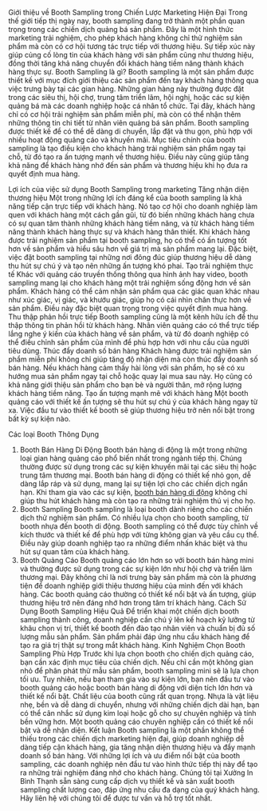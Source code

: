 Giới thiệu về Booth Sampling trong Chiến Lược Marketing Hiện Đại
Trong thế giới tiếp thị ngày nay, booth sampling đang trở thành một phần quan trọng trong các chiến dịch quảng bá sản phẩm. Đây là một hình thức marketing trải nghiệm, cho phép khách hàng không chỉ thử nghiệm sản phẩm mà còn có cơ hội tương tác trực tiếp với thương hiệu. Sự tiếp xúc này giúp củng cố lòng tin của khách hàng với sản phẩm cũng như thương hiệu, đồng thời tăng khả năng chuyển đổi khách hàng tiềm năng thành khách hàng thực sự.
Booth Sampling là gì?
Booth sampling là một sản phẩm được thiết kế với mục đích giới thiệu các sản phẩm đến tay khách hàng thông qua việc trưng bày tại các gian hàng. Những gian hàng này thường được đặt trong các siêu thị, hội chợ, trung tâm triển lãm, hội nghị, hoặc các sự kiện quảng bá mà các doanh nghiệp hoặc cá nhân tổ chức. Tại đây, khách hàng chỉ có cơ hội trải nghiệm sản phẩm miễn phí, mà còn có thể nhận thêm những thông tin chi tiết từ nhân viên quảng bá sản phẩm.
Booth sampling được thiết kế để có thể dễ dàng di chuyển, lắp đặt và thu gọn, phù hợp với nhiều hoạt động quảng cáo và khuyến mãi. Mục tiêu chính của booth sampling là tạo điều kiện cho khách hàng trải nghiệm sản phẩm ngay tại chỗ, từ đó tạo ra ấn tượng mạnh về thương hiệu. Điều này cũng giúp tăng khả năng để khách hàng nhớ đến sản phẩm và thương hiệu khi họ đưa ra quyết định mua hàng.

Lợi ích của việc sử dụng Booth Sampling trong marketing
Tăng nhận diện thương hiệu
Một trong những lợi ích đáng kể của booth sampling là khả năng tiếp cận trực tiếp với khách hàng. Nó tạo cơ hội cho doanh nghiệp làm quen với khách hàng một cách gần gũi, từ đó biến những khách hàng chưa có sự quan tâm thành những khách hàng tiềm năng, và từ khách hàng tiềm năng thành khách hàng thực sự và khách hàng thân thiết.
Khi khách hàng được trải nghiệm sản phẩm tại booth sampling, họ có thể có ấn tượng tốt hơn về sản phẩm và hiểu sâu hơn về giá trị mà sản phẩm mang lại. Đặc biệt, việc đặt booth sampling tại những nơi đông đúc giúp thương hiệu dễ dàng thu hút sự chú ý và tạo nên những ấn tượng khó phai.
Tạo trải nghiệm thực tế
Khác với quảng cáo truyền thống thông qua hình ảnh hay video, booth sampling mang lại cho khách hàng một trải nghiệm sống động hơn về sản phẩm. Khách hàng có thể cảm nhận sản phẩm qua các giác quan khác nhau như xúc giác, vị giác, và khướu giác, giúp họ có cái nhìn chân thực hơn về sản phẩm. Điều này đặc biệt quan trọng trong việc quyết định mua hàng.
Thu thập phản hồi trực tiếp
Booth sampling cũng là một kênh hữu ích để thu thập thông tin phản hồi từ khách hàng. Nhân viên quảng cáo có thể trực tiếp lắng nghe ý kiến của khách hàng về sản phẩm, và từ đó doanh nghiệp có thể điều chỉnh sản phẩm của mình để phù hợp hơn với nhu cầu của người tiêu dùng.
Thúc đẩy doanh số bán hàng
Khách hàng được trải nghiệm sản phẩm miễn phí không chỉ giúp tăng độ nhận diện mà còn thúc đẩy doanh số bán hàng. Nếu khách hàng cảm thấy hài lòng với sản phẩm, họ sẽ có xu hướng mua sản phẩm ngay tại chỗ hoặc quay lại mua sau này. Họ cũng có khả năng giới thiệu sản phẩm cho bạn bè và người thân, mở rộng lượng khách hàng tiềm năng.
Tạo ấn tượng mạnh mẽ với khách hàng
Một booth quảng cáo với thiết kế ấn tượng sẽ thu hút sự chú ý của khách hàng ngay từ xa. Việc đầu tư vào thiết kế booth sẽ giúp thương hiệu trở nên nổi bật trong bất kỳ sự kiện nào.

Các loại Booth Thông Dụng
1. Booth Bán Hàng Di Động
Booth bán hàng di động là một trong những loại gian hàng quảng cáo phổ biến nhất trong ngành tiếp thị. Chúng thường được sử dụng trong các sự kiện khuyến mãi tại các siêu thị hoặc trung tâm thương mại. Booth bán hàng di động có thiết kế nhỏ gọn, dễ dàng lắp ráp và sử dụng, mang lại sự tiện lợi cho các chiến dịch ngắn hạn. Khi tham gia vào các sự kiện, [booth bán hàng di động](https://instandeebinhthanh.com/booth-sampling/) không chỉ giúp thu hút khách hàng mà còn tạo ra những trải nghiệm thú vị cho họ.
2. Booth Sampling
Booth sampling là loại booth dành riêng cho các chiến dịch thử nghiệm sản phẩm. Có nhiều lựa chọn cho booth sampling, từ booth nhựa đến booth di động. Booth sampling có thể được tùy chỉnh về kích thước và thiết kế để phù hợp với từng không gian và yêu cầu cụ thể. Điều này giúp doanh nghiệp tạo ra những điểm nhấn khác biệt và thu hút sự quan tâm của khách hàng.
3. Booth Quảng Cáo
Booth quảng cáo lớn hơn so với booth bán hàng mini và thường được sử dụng trong các sự kiện lớn như hội chợ và triển lãm thương mại. Đây không chỉ là nơi trưng bày sản phẩm mà còn là phương tiện để doanh nghiệp giới thiệu thương hiệu của mình đến với khách hàng. Các booth quảng cáo thường có thiết kế nổi bật và ấn tượng, giúp thương hiệu trở nên đáng nhớ hơn trong tâm trí khách hàng.
Cách Sử Dụng Booth Sampling Hiệu Quả
Để triển khai một chiến dịch booth sampling thành công, doanh nghiệp cần chú ý lên kế hoạch kỹ lưỡng từ khâu chọn vị trí, thiết kế booth đến đào tạo nhân viên và chuẩn bị đủ số lượng mẫu sản phẩm. Sản phẩm phải đáp ứng nhu cầu khách hàng để tạo ra giá trị thật sự trong mắt khách hàng.
Kinh Nghiệm Chọn Booth Sampling Phù Hợp
Trước khi lựa chọn booth cho chiến dịch quảng cáo, bạn cần xác định mục tiêu của chiến dịch. Nếu chỉ cần một không gian nhỏ để phân phát thử mẫu sản phẩm, booth sampling mini sẽ là lựa chọn tối ưu. Tuy nhiên, nếu bạn tham gia vào sự kiện lớn, bạn nên đầu tư vào booth quảng cáo hoặc booth bán hàng di động với diện tích lớn hơn và thiết kế nổi bật.
Chất liệu của booth cũng rất quan trọng. Nhựa là vật liệu nhẹ, bền và dễ dàng di chuyển, nhưng với những chiến dịch dài hạn, bạn có thể cân nhắc sử dụng kim loại hoặc gỗ cho sự chuyên nghiệp và tính bền vững hơn. Một booth quảng cáo chuyên nghiệp cần có thiết kế nổi bật và dễ nhận diện.
Kết luận
Booth sampling là một phần không thể thiếu trong các chiến dịch marketing hiện đại, giúp doanh nghiệp dễ dàng tiếp cận khách hàng, gia tăng nhận diện thương hiệu và đẩy mạnh doanh số bán hàng. Với những lợi ích và ưu điểm nổi bật của booth sampling, các doanh nghiệp nên đầu tư vào hình thức tiếp thị này để tạo ra những trải nghiệm đáng nhớ cho khách hàng.
Chúng tôi tại Xưởng In Bình Thạnh sẵn sàng cung cấp dịch vụ thiết kế và sản xuất booth sampling chất lượng cao, đáp ứng nhu cầu đa dạng của quý khách hàng. Hãy liên hệ với chúng tôi để được tư vấn và hỗ trợ tốt nhất.

